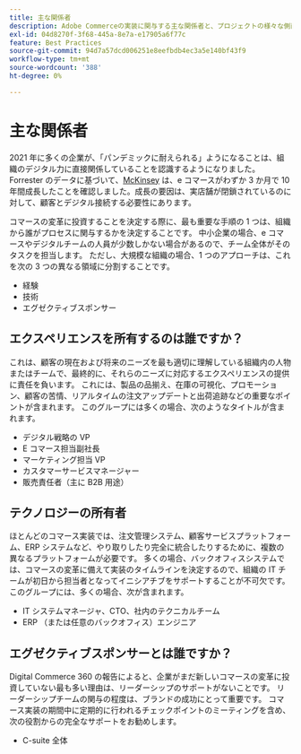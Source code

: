 ```yaml
---
title: 主な関係者
description: Adobe Commerceの実装に関与する主な関係者と、プロジェクトの様々な側面を所有する主な関係者を確認します。
exl-id: 04d8270f-3f68-445a-8e7a-e17905a6f77c
feature: Best Practices
source-git-commit: 94d7a57dcd006251e8eefbdb4ec3a5e140bf43f9
workflow-type: tm+mt
source-wordcount: '388'
ht-degree: 0%

---
```


# 主な関係者

2021 年に多くの企業が、「パンデミックに耐えられる」ようになることは、組織のデジタル力に直接関係していることを認識するようになりました。 Forrester のデータに基づいて、[McKinsey](https://www.mckinsey.com/business-functions/strategy-and-corporate-finance/our-insights/five-fifty-the-quickening) は、e コマースがわずか 3 か月で 10 年間成長したことを確認しました。成長の要因は、実店舗が閉鎖されているのに対して、顧客とデジタル接続する必要性にあります。

コマースの変革に投資することを決定する際に、最も重要な手順の 1 つは、組織から誰がプロセスに関与するかを決定することです。 中小企業の場合、e コマースやデジタルチームの人員が少数しかない場合があるので、チーム全体がそのタスクを担当します。 ただし、大規模な組織の場合、1 つのアプローチは、これを次の 3 つの異なる領域に分割することです。

- 経験
- 技術
- エグゼクティブスポンサー

## エクスペリエンスを所有するのは誰ですか？

これは、顧客の現在および将来のニーズを最も適切に理解している組織内の人物またはチームで、最終的に、それらのニーズに対応するエクスペリエンスの提供に責任を負います。 これには、製品の品揃え、在庫の可視化、プロモーション、顧客の苦情、リアルタイムの注文アップデートと出荷追跡などの重要なポイントが含まれます。 このグループには多くの場合、次のようなタイトルが含まれます。

- デジタル戦略の VP
- E コマース担当副社長
- マーケティング担当 VP
- カスタマーサービスマネージャー
- 販売責任者（主に B2B 用途）

## テクノロジーの所有者

ほとんどのコマース実装では、注文管理システム、顧客サービスプラットフォーム、ERP システムなど、やり取りしたり完全に統合したりするために、複数の異なるプラットフォームが必要です。 多くの場合、バックオフィスシステムでは、コマースの変革に備えて実装のタイムラインを決定するので、組織の IT チームが初日から担当者となってイニシアチブをサポートすることが不可欠です。 このグループには、多くの場合、次が含まれます。

- IT システムマネージャ、CTO、社内のテクニカルチーム
- ERP （または任意のバックオフィス）エンジニア

## エグゼクティブスポンサーとは誰ですか？

Digital Commerce 360 の報告によると、企業がまだ新しいコマースの変革に投資していない最も多い理由は、リーダーシップのサポートがないことです。 リーダーシップチームの関与の程度は、ブランドの成功にとって重要です。 コマース実装の期間中に定期的に行われるチェックポイントのミーティングを含め、次の役割からの完全なサポートをお勧めします。

- C-suite 全体
